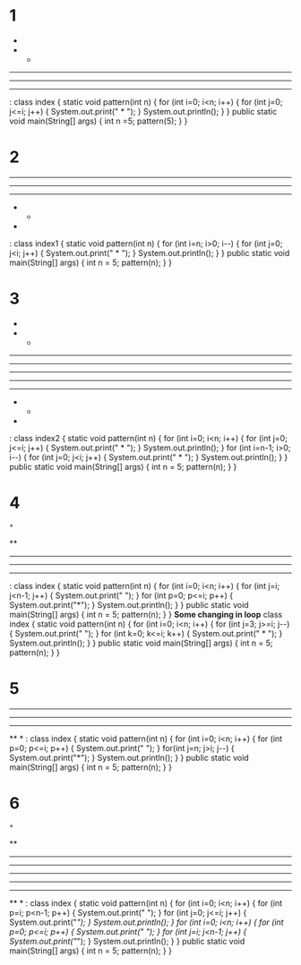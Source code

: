 # 1

* 
* *
* * *
* * * *
* * * * *
: class index {
    static void pattern(int n) {
        for (int i=0; i<n; i++) {
            for (int j=0; j<=i; j++) {
                System.out.print(" * ");
            }
            System.out.println();
        }
    }
    public static void main(String[] args) {
        int n =5;
        pattern(5);
    }
}

# 2
* * * * *
* * * *
* * *
* *
*
: class index1 {
    static void pattern(int n) {
        for (int i=n; i>0; i--) {
            for (int j=0; j<i; j++) {
                System.out.print(" * ");
            }
            System.out.println();
        }
    }
    public static void main(String[] args) {
        int n = 5;
        pattern(n);
    }
}

# 3
* 
* *
* * *
* * * *
* * * * *
* * * *
* * *
* *
*
: class index2 {
    static void pattern(int n) {
        for (int i=0; i<n; i++) {
            for (int j=0; j<=i; j++) {
                System.out.print(" * ");
            }
            System.out.println();
        }
        for (int i=n-1; i>0; i--) {
            for (int j=0; j<i; j++) {
                System.out.print(" * ");
            }
            System.out.println();
        }
    }
    public static void main(String[] args) {
        int n = 5;
        pattern(n);
    }
}

# 4 
    *
   **
  ***
 ****
*****
: class index {
    static void pattern(int n) {
        for (int i=0; i<n; i++) {
            for (int j=i; j<n-1; j++) {
                System.out.print(" ");
            }
            for (int p=0; p<=i; p++) {
                System.out.print("*");
            }
            System.out.println();
        }
    }
    public static void main(String[] args) {
        int n = 5;
        pattern(n);
    }
}
**Some changing in loop**
class index {
    static void pattern(int n) {
        for (int i=0; i<n; i++) {
            for (int j=3; j>=i; j--) {
                System.out.print(" ");
            }
            for (int k=0; k<=i; k++) {
                System.out.print(" * ");
            }
            System.out.println();
        }
    }
    public static void main(String[] args) {
        int n = 5;
        pattern(n);
    }
}

# 5
*****
 ****
  ***
   **
    *
: class index {
    static void pattern(int n) {
        for (int i=0; i<n; i++) {
            for (int p=0; p<=i; p++) {
                System.out.print(" ");
            }
            for(int j=n; j>i; j--) {
                System.out.print("*");
            }
            System.out.println();
        }
    }
    public static void main(String[] args) {
        int n = 5;
        pattern(n);
    }
}

# 6 
    *
   **
  ***
 ****
*****
 ****
  ***
   **
    *
: class index {
    static void pattern(int n) {
        for (int i=0; i<n; i++) {
            for (int p=i; p<n-1; p++) {
                System.out.print(" ");
            }
            for (int j=0; j<=i; j++) {
                System.out.print("*");
            }
            System.out.println();
        }
        for (int i=0; i<n; i++) {
            for (int p=0; p<=i; p++) {
                System.out.print(" ");
            }
            for (int j=i; j<n-1; j++) {
                System.out.print("*");
            }
            System.out.println();
        }
    }
    public static void main(String[] args) {
        int n = 5;
        pattern(n);
    }
}